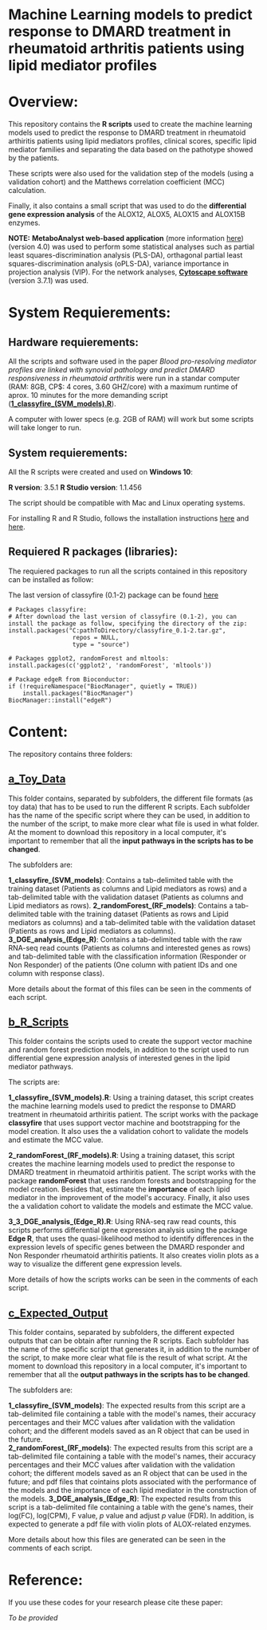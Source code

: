 # Machine Learning models to predict response to DMARD treatment in rheumatoid arthritis patients using lipid mediator profiles

# Overview: 

This repository contains the **R scripts** used to create the machine learning models used to predict the response to DMARD treatment in rheumatoid arthiritis patients using lipid mediators profiles, clinical scores, specific lipid mediator families and separating the data based on the pathotype showed by the patients. 

These scripts were also used for the validation step of the models (using a validation cohort) and the Matthews correlation coefficient (MCC) calculation. 

Finally, it also contains a small script that was used to do the **differential gene expression analysis** of the ALOX12, ALOX5, ALOX15 and ALOX15B enzymes. 

**NOTE:** **MetaboAnalyst web-based application** (more information [here](https://www.metaboanalyst.ca//faces/ModuleView.xhtml)) (version 4.0) was used to perform some statistical analyses such as partial least squares-discrimination analysis (PLS-DA), orthagonal partial least squares-discrimination analysis (oPLS-DA), variance importance in projection analysis (VIP). For the network analyses, [**Cytoscape software**](https://cytoscape.org/) (version 3.7.1) was used.

# System Requierements: 

## Hardware requierements: 

All the scripts and software used in the paper *Blood pro-resolving mediator profiles are linked with synovial pathology and predict DMARD responsiveness in rheumatoid arthritis* were run in a standar computer (RAM: 8GB, CP$: 4 cores, 3.60 GHZ/core) with a maximum runtime of aprox. 10 minutes for the more demanding script ([**1_classyfire_(SVM_models).R**](https://github.com/eagomezc/2019_Machine_Learning_DMARD_in_RA_patients/blob/master/b_R_Scripts/1_classyfire_(SVM_models).R)). 

A computer with lower specs (e.g. 2GB of RAM) will work but some scripts will take longer to run. 

## System requierements:

All the R scripts were created and used on **Windows 10**:

**R version**: 3.5.1 
**R Studio version**: 1.1.456

The script should be compatible with Mac and Linux operating systems. 

For installing R and R Studio, follows the installation instructions [here](https://www.stats.bris.ac.uk/R/) and [here](https://www.rstudio.com/products/rstudio/download/). 

## Requiered R packages (libraries): 

The requiered packages to run all the scripts contained in this repository can be installed as follow: 

The last version of classyfire (0.1-2) package can be found [here](https://cran.r-project.org/src/contrib/Archive/classyfire/)

```
# Packages classyfire:
# After download the last version of classyfire (0.1-2), you can install the package as follow, specifying the directory of the zip: 
install.packages("C:pathToDirectory/classyfire_0.1-2.tar.gz", 
                  repos = NULL, 
                  type = "source")
                  
# Packages ggplot2, randomForest and mltools:
install.packages(c('ggplot2', 'randomForest', 'mltools'))

# Package edgeR from Bioconductor:
if (!requireNamespace("BiocManager", quietly = TRUE))
    install.packages("BiocManager")
BiocManager::install("edgeR")
```
# Content: 

The repository contains three folders: 

## [a_Toy_Data](https://github.com/eagomezc/2019_Machine_Learning_DMARD_in_RA_patients/tree/master/a_Toy_Data)

This folder contains, separated by subfolders, the different file formats (as toy data) that has to be used to run the different R scripts. Each subfolder has the name of the specific script where they can be used, in addition to the number of the script, to make more clear what file is used in what folder. At the moment to download this repository in a local computer, it's important to remember that all the **input pathways in the scripts has to be changed**.

The subfolders are:

**1_classyfire_(SVM_models)**: Contains a tab-delimited table with the training dataset (Patients as columns and Lipid mediators as rows) and a tab-delimited table with the validation dataset (Patients as columns and Lipid mediators as rows).
**2_randomForest_(RF_models)**: Contains a tab-delimited table with the training dataset (Patients as rows and Lipid mediators as columns) and a tab-delimited table with the validation dataset (Patients as rows and Lipid mediators as columns).
**3_DGE_analysis_(Edge_R)**: Contains a tab-delimited table with the raw RNA-seq read counts (Patients as columns and interested genes as rows) and tab-delimited table with the classification information (Responder or Non Responder) of the patients (One column with patient IDs and one column with response class). 

More details about the format of this files can be seen in the comments of each script. 

## [b_R_Scripts](https://github.com/eagomezc/2019_Machine_Learning_DMARD_in_RA_patients/tree/master/b_R_Scripts)

This folder contains the scripts used to create the support vector machine and random forest prediction models, in addition to the script used to run differential gene expression analysis of interested genes in the lipid mediator pathways. 

The scripts are: 

**1_classyfire_(SVM_models).R**: Using a training dataset, this script creates the machine learning models used to predict the response to DMARD treatment in rheumatoid arthiritis patient. The script works with the package **classyfire** that uses support vector machine and bootstrapping for the model creation. It also uses the a validation cohort to validate the models and estimate the MCC value. 

**2_randomForest_(RF_models).R**: Using a training dataset, this script creates the machine learning models used to predict the response to DMARD treatment in rheumatoid arthiritis patient. The script works with the package **randomForest** that uses random forests and bootstrapping for the model creation. Besides that, estimate the **importance** of each lipid mediator in the improvement of the model's accuracy. Finally, it also uses the a validation cohort to validate the models and estimate the MCC value. 

**3_3_DGE_analysis_(Edge_R).R**: Using RNA-seq raw read counts, this scripts performs differential gene expression analysis using the package **Edge R**, that uses the quasi-likelihood method to identify differences in the expression levels of specific genes between the DMARD responder and Non Responder rheumatoid arthiritis patients. It also creates violin plots as a way to visualize the different gene expression levels. 

More details of how the scripts works can be seen in the comments of each script. 

## [c_Expected_Output](https://github.com/eagomezc/2019_Machine_Learning_DMARD_in_RA_patients/tree/master/c_Expected_Output)

This folder contains, separated by subfolders, the different expected outputs that can be obtain after running the R scripts. Each subfolder has the name of the specific script that generates it, in addition to the number of the script, to make more clear what file is the result of what script. At the moment to download this repository in a local computer, it's important to remember that all the **output pathways in the scripts has to be changed**.

The subfolders are:

**1_classyfire_(SVM_models)**: The expected results from this script are a tab-delimited file containing a table with the model's names, their accuracy percentages and their MCC values after validation with the validation cohort; and the different models saved as an R object that can be used in the future.  
**2_randomForest_(RF_models)**: The expected results from this script are a tab-delimited file containing a table with the model's names, their accuracy percentages and their MCC values after validation with the validation cohort; the different models saved as an R object that can be used in the future; and pdf files that cointains plots associated with the performance of the models and the importance of each lipid mediator in the construction of the models. 
**3_DGE_analysis_(Edge_R)**: The expected results from this script is a tab-delimited file containing a table with the gene's names, their log(FC), log(CPM), F value, *p* value and adjust *p* value (FDR). In addition, is expected to generate a pdf file with violin plots of ALOX-related enzymes. 

More details about how this files are generated can be seen in the comments of each script. 

# Reference: 

 If you use these codes for your research please cite these paper:
 
 *To be provided*
 
 





